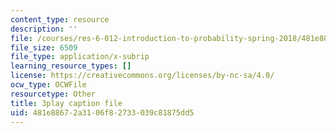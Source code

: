 ```yaml
---
content_type: resource
description: ''
file: /courses/res-6-012-introduction-to-probability-spring-2018/481e88672a3106f82733039c81875dd5_AsSQdpZdP8U.srt
file_size: 6509
file_type: application/x-subrip
learning_resource_types: []
license: https://creativecommons.org/licenses/by-nc-sa/4.0/
ocw_type: OCWFile
resourcetype: Other
title: 3play caption file
uid: 481e8867-2a31-06f8-2733-039c81875dd5
---
```

